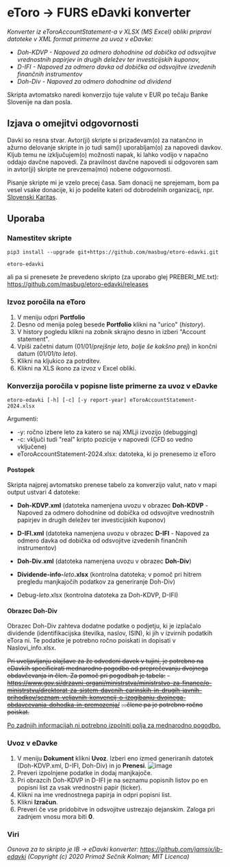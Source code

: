 
# eToro -> FURS eDavki konverter

_Konverter iz eToroAccountStatement-a v XLSX (MS Excel) obliki pripravi datoteke v XML format primerne za uvoz v eDavke:_
* _Doh-KDVP - Napoved za odmero dohodnine od dobička od odsvojitve vrednostnih papirjev in drugih deležev ter investicijskih kuponov,_
* _D-IFI - Napoved za odmero davka od dobička od odsvojitve izvedenih finančnih instrumentov_
* _Doh-Div - Napoved za odmero dohodnine od dividend_

Skripta avtomatsko naredi konverzijo tuje valute v EUR po tečaju Banke Slovenije na dan posla.

## Izjava o omejitvi odgovornosti

Davki so resna stvar. Avtor(ji) skripte si prizadevam(o) za natančno in ažurno delovanje skripte in jo tudi sam(i)
uporabljam(o) za napovedi davkov. Kljub temu ne izključujem(o) možnosti napak, ki lahko vodijo v napačno oddajo davčne
napovedi. Za pravilnost davčne napovedi si odgovoren sam in avtor(ji) skripte ne prevzema(mo) nobene odgovornosti.

Pisanje skripte mi je vzelo precej časa. Sam donacij ne sprejemam, bom pa vesel vsake donacije, ki jo podelite kateri od dobrodelnih organizacij, npr. [Slovenski Karitas](https://www.karitas.si/daruj/donacija/).

## Uporaba

### Namestitev skripte

```
pip3 install --upgrade git+https://github.com/masbug/etoro-edavki.git
```

```
etoro-edavki
```

ali pa si prenesete že prevedeno skripto (za uporabo glej PREBERI_ME.txt):
https://github.com/masbug/etoro-edavki/releases

### Izvoz poročila na eToro

1. V meniju odpri **Portfolio**
2. Desno od menija poleg besede **Portfolio** klikni na "urico" (_history_).
3. V history pogledu klikni na zobnik skrajno desno in izberi "Account statement".
4. Vpiši začetni datum (01/01/_prejšnje leto, bolje še kakšno prej_) in končni datum (01/01/_to leto_).
5. Klikni na kljukico za potrditev.
6. Klikni na XLS ikono za izvoz v Excel obliki.

### Konverzija poročila v popisne liste primerne za uvoz v eDavke

```
etoro-edavki [-h] [-c] [-y report-year] eToroAccountStatement-2024.xlsx
```
Argumenti:
*    -y: ročno izbere leto za katero se naj XMLji izvozijo (debugging)
*    -c: vključi tudi "real" kripto pozicije v napovedi (CFD so vedno vključene)
*    eToroAccountStatement-2024.xlsx: datoteka, ki jo prenesemo iz eToro

#### Postopek
Skripta najprej avtomatsko prenese tabelo za konverzijo valut, nato v mapi output ustvari 4 datoteke:
* **Doh-KDVP.xml** (datoteka namenjena uvozu v obrazec **Doh-KDVP** - Napoved za odmero dohodnine od dobička od odsvojitve vrednostnih papirjev in drugih deležev ter investicijskih kuponov)
* **D-IFI.xml** (datoteka namenjena uvozu v obrazec **D-IFI** - Napoved za odmero davka od dobička od odsvojitve izvedenih finančnih instrumentov)
* **Doh-Div.xml** (datoteka namenjena uvozu v obrazec **Doh-Div**)

* **Dividende-info-**_leto_**.xlsx** (kontrolna datoteka; v pomoč pri hitrem pregledu manjkajočih podatkov za generiranje Doh-Div)
* Debug-_leto_.xlsx (kontrolna datoteka za Doh-KDVP, D-IFI)

#### Obrazec Doh-Div
Obrazec Doh-Div zahteva dodatne podatke o podjetju, ki je izplačalo dividende (identifikacijska številka, naslov, ISIN), ki jih v izvirnih podatkih eTora ni. Te podatke je potrebno ročno poiskati in dopisati v Naslovi_info.xlsx.

~~Pri uveljavljanju olajšave za že odvedeni davek v tujini, je potrebno na eDavkih specificirati mednarodno pogodbo od preprečevanju dvojnega obdavčevanja in člen. Za pomoč pri pogodbah je tabela:~~
~~- https://www.gov.si/drzavni-organi/ministrstva/ministrstvo-za-finance/o-ministrstvu/direktorat-za-sistem-davcnih-carinskih-in-drugih-javnih-prihodkov/seznam-veljavnih-konvencij-o-izogibanju-dvojnega-obdavcevanja-dohodka-in-premozenja/~~
~~...člene pa je potrebno ročno poiskat.~~

[Po zadnjih informacijah ni potrebno izpolniti polja za mednarodno pogodbo.](https://github.com/masbug/etoro-edavki/issues/28#issuecomment-1899933818)

### Uvoz v eDavke
1. V meniju **Dokument** klikni **Uvoz**. Izberi eno izmed generiranih datotek (Doh-KDVP.xml, D-IFI, Doh-Div) in jo **Prenesi**.
![image](https://user-images.githubusercontent.com/11191264/221360416-bce47565-7f11-4d5e-a3e2-4466785c1bc7.png)
2. Preveri izpolnjene podatke in dodaj manjkajoče.
3. Pri obrazcih Doh-KDVP in D-IFI je na seznamu popisnih listov po en popisni list za vsak vrednostni papir (ticker).
4. Klikni na ime vrednostnega papirja in odpri popisni list.
5. Klikni **Izračun**.
6. Preveri če vse pridobitve in odsvojitve ustrezajo dejanskim. Zaloga pri zadnjem vnosu mora biti **0**.

### Viri
_Osnova za to skripto je IB -> eDavki konverter: https://github.com/jamsix/ib-edavki (Copyright (c) 2020 Primož Sečnik Kolman; MIT Licenca)_
